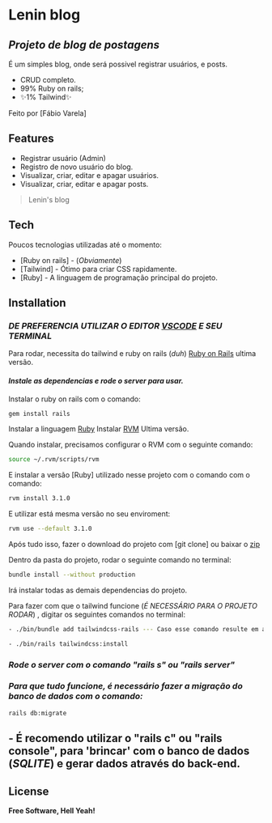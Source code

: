 # Lenin blog
## _Projeto de blog de postagens_

É um simples blog, onde será possivel registrar usuários, e posts.

- CRUD completo.
- 99% Ruby on rails;
- ✨1% Tailwind✨


Feito por [Fábio Varela] 


## Features

- Registrar usuário (Admin)
- Registro de novo usuário do blog.
- Visualizar, criar, editar e apagar usuários.
- Visualizar, criar, editar e apagar posts.



> Lenin's blog



## Tech

Poucos tecnologias utilizadas até o momento:

- [Ruby on rails] - (_Obviamente_)
- [Tailwind] - Ótimo para criar CSS rapidamente.
- [Ruby] - A linguagem de programação principal do projeto.

## Installation

### _DE PREFERENCIA UTILIZAR O EDITOR [VSCODE](https://code.visualstudio.com/) E SEU TERMINAL_

Para rodar, necessita do tailwind e ruby on rails  (_duh_) [Ruby on Rails](https://rubyonrails.org/) ultima versão.

#### _Instale as dependencias e rode o server para usar._


Instalar o ruby on rails com o comando:

```sh
gem install rails
```

Instalar a linguagem [Ruby](https://www.ruby-lang.org/pt/)
Instalar [RVM](https://rvm.io/) Ultima versão.



Quando instalar, precisamos configurar o RVM com o seguinte comando: 

```sh
source ~/.rvm/scripts/rvm 
```


E instalar a versão [Ruby] utilizado nesse projeto com o comando com o comando: 


```sh
rvm install 3.1.0
```

E utilizar está mesma versão no seu enviroment: 


```sh
rvm use --default 3.1.0
```


Após tudo isso, fazer o download do projeto com [git clone] ou baixar o [zip](https://github.com/FabioVV/lenin-blog/archive/refs/heads/main.zip)

Dentro da pasta do projeto, rodar o seguinte comando no terminal: 

```sh
bundle install --without production
```
Irá instalar todas as demais dependencias do projeto.


Para fazer com que o tailwind funcione (_É NECESSÁRIO PARA O PROJETO RODAR_) , digitar os seguintes comandos no terminal: 

```sh
- ./bin/bundle add tailwindcss-rails --- Caso esse comando resulte em algum tipo de erro, ignorar e executar o próximo.

- ./bin/rails tailwindcss:install
```

### _Rode o server com o comando "rails s" ou "rails server"_

### _Para que tudo funcione, é necessário fazer a migração do banco de dados com o comando:_

```sh
rails db:migrate
```

## - É recomendo utilizar o "rails c" ou "rails console", para 'brincar' com o banco de dados (_SQLITE_) e gerar dados através do back-end.

## License

**Free Software, Hell Yeah!**
